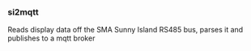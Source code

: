 ### si2mqtt

Reads display data off the SMA Sunny Island RS485 bus, parses it and publishes to a mqtt broker
